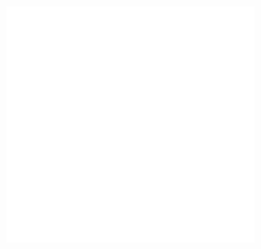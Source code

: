 <div align="center">
  <a href="https://github.com/xkomiks/xkomiks">
    <img src="cat.svg" width="720" height="480">
  </a>
</div>
